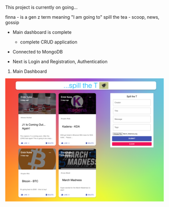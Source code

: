 This project is currently on going...

finna - is a gen z term meaning "I am going to"
spill the tea - scoop, news, gossip

  - Main dashboard is complete
    - complete CRUD application
  
  - Connected to MongoDB

  - Next is Login and Registration, Authentication

  1. Main Dashboard

!["MainDashboard"](https://github.com/enukeWebDev/finna/blob/main/client/src/images/spilltheT.png?raw=true)

